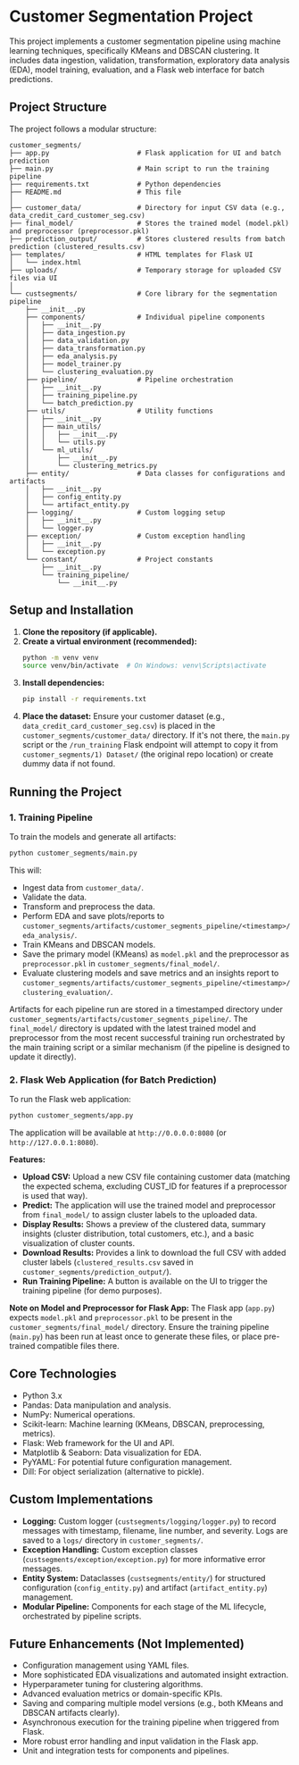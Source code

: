 # Customer Segmentation Project

This project implements a customer segmentation pipeline using machine learning techniques, specifically KMeans and DBSCAN clustering. It includes data ingestion, validation, transformation, exploratory data analysis (EDA), model training, evaluation, and a Flask web interface for batch predictions.

## Project Structure

The project follows a modular structure:

```
customer_segments/
├── app.py                      # Flask application for UI and batch prediction
├── main.py                     # Main script to run the training pipeline
├── requirements.txt            # Python dependencies
├── README.md                   # This file
│
├── customer_data/              # Directory for input CSV data (e.g., data_credit_card_customer_seg.csv)
├── final_model/                # Stores the trained model (model.pkl) and preprocessor (preprocessor.pkl)
├── prediction_output/          # Stores clustered results from batch prediction (clustered_results.csv)
├── templates/                  # HTML templates for Flask UI
│   └── index.html
├── uploads/                    # Temporary storage for uploaded CSV files via UI
│
└── custsegments/               # Core library for the segmentation pipeline
    ├── __init__.py
    ├── components/             # Individual pipeline components
    │   ├── __init__.py
    │   ├── data_ingestion.py
    │   ├── data_validation.py
    │   ├── data_transformation.py
    │   ├── eda_analysis.py
    │   ├── model_trainer.py
    │   └── clustering_evaluation.py
    ├── pipeline/               # Pipeline orchestration
    │   ├── __init__.py
    │   ├── training_pipeline.py
    │   └── batch_prediction.py
    ├── utils/                  # Utility functions
    │   ├── __init__.py
    │   ├── main_utils/
    │   │   ├── __init__.py
    │   │   └── utils.py
    │   └── ml_utils/
    │       ├── __init__.py
    │       └── clustering_metrics.py
    ├── entity/                 # Data classes for configurations and artifacts
    │   ├── __init__.py
    │   ├── config_entity.py
    │   └── artifact_entity.py
    ├── logging/                # Custom logging setup
    │   ├── __init__.py
    │   └── logger.py
    ├── exception/              # Custom exception handling
    │   ├── __init__.py
    │   └── exception.py
    └── constant/               # Project constants
        ├── __init__.py
        └── training_pipeline/
            └── __init__.py
```

## Setup and Installation

1.  **Clone the repository (if applicable).**
2.  **Create a virtual environment (recommended):**
    ```bash
    python -m venv venv
    source venv/bin/activate  # On Windows: venv\Scripts\activate
    ```
3.  **Install dependencies:**
    ```bash
    pip install -r requirements.txt
    ```
4.  **Place the dataset:**
    Ensure your customer dataset (e.g., `data_credit_card_customer_seg.csv`) is placed in the `customer_segments/customer_data/` directory. If it's not there, the `main.py` script or the `/run_training` Flask endpoint will attempt to copy it from `customer_segments/1) Dataset/` (the original repo location) or create dummy data if not found.

## Running the Project

### 1. Training Pipeline

To train the models and generate all artifacts:

```bash
python customer_segments/main.py
```
This will:
- Ingest data from `customer_data/`.
- Validate the data.
- Transform and preprocess the data.
- Perform EDA and save plots/reports to `customer_segments/artifacts/customer_segments_pipeline/<timestamp>/eda_analysis/`.
- Train KMeans and DBSCAN models.
- Save the primary model (KMeans) as `model.pkl` and the preprocessor as `preprocessor.pkl` in `customer_segments/final_model/`.
- Evaluate clustering models and save metrics and an insights report to `customer_segments/artifacts/customer_segments_pipeline/<timestamp>/clustering_evaluation/`.

Artifacts for each pipeline run are stored in a timestamped directory under `customer_segments/artifacts/customer_segments_pipeline/`. The `final_model/` directory is updated with the latest trained model and preprocessor from the most recent successful training run orchestrated by the main training script or a similar mechanism (if the pipeline is designed to update it directly).

### 2. Flask Web Application (for Batch Prediction)

To run the Flask web application:

```bash
python customer_segments/app.py
```
The application will be available at `http://0.0.0.0:8080` (or `http://127.0.0.1:8080`).

**Features:**
-   **Upload CSV:** Upload a new CSV file containing customer data (matching the expected schema, excluding CUST_ID for features if a preprocessor is used that way).
-   **Predict:** The application will use the trained model and preprocessor from `final_model/` to assign cluster labels to the uploaded data.
-   **Display Results:** Shows a preview of the clustered data, summary insights (cluster distribution, total customers, etc.), and a basic visualization of cluster counts.
-   **Download Results:** Provides a link to download the full CSV with added cluster labels (`clustered_results.csv` saved in `customer_segments/prediction_output/`).
-   **Run Training Pipeline:** A button is available on the UI to trigger the training pipeline (for demo purposes).

**Note on Model and Preprocessor for Flask App:**
The Flask app (`app.py`) expects `model.pkl` and `preprocessor.pkl` to be present in the `customer_segments/final_model/` directory. Ensure the training pipeline (`main.py`) has been run at least once to generate these files, or place pre-trained compatible files there.

## Core Technologies

-   Python 3.x
-   Pandas: Data manipulation and analysis.
-   NumPy: Numerical operations.
-   Scikit-learn: Machine learning (KMeans, DBSCAN, preprocessing, metrics).
-   Flask: Web framework for the UI and API.
-   Matplotlib & Seaborn: Data visualization for EDA.
-   PyYAML: For potential future configuration management.
-   Dill: For object serialization (alternative to pickle).

## Custom Implementations

-   **Logging:** Custom logger (`custsegments/logging/logger.py`) to record messages with timestamp, filename, line number, and severity. Logs are saved to a `logs/` directory in `customer_segments/`.
-   **Exception Handling:** Custom exception classes (`custsegments/exception/exception.py`) for more informative error messages.
-   **Entity System:** Dataclasses (`custsegments/entity/`) for structured configuration (`config_entity.py`) and artifact (`artifact_entity.py`) management.
-   **Modular Pipeline:** Components for each stage of the ML lifecycle, orchestrated by pipeline scripts.

## Future Enhancements (Not Implemented)

-   Configuration management using YAML files.
-   More sophisticated EDA visualizations and automated insight extraction.
-   Hyperparameter tuning for clustering algorithms.
-   Advanced evaluation metrics or domain-specific KPIs.
-   Saving and comparing multiple model versions (e.g., both KMeans and DBSCAN artifacts clearly).
-   Asynchronous execution for the training pipeline when triggered from Flask.
-   More robust error handling and input validation in the Flask app.
-   Unit and integration tests for components and pipelines.
```
